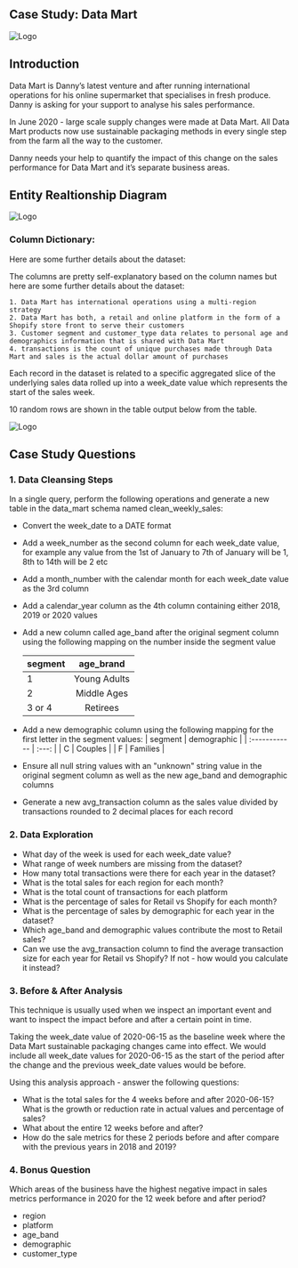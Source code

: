 
##  Case Study: Data Mart 


![Logo](https://8weeksqlchallenge.com/images/case-study-designs/5.png)


## Introduction 
Data Mart is Danny’s latest venture and after running international operations for his online supermarket that specialises in fresh produce. Danny is asking for your support to analyse his sales performance.

In June 2020 - large scale supply changes were made at Data Mart. All Data Mart products now use sustainable packaging methods in every single step from the farm all the way to the customer.

Danny needs your help to quantify the impact of this change on the sales performance for Data Mart and it’s separate business areas.

## Entity Realtionship Diagram
![Logo](https://8weeksqlchallenge.com/images/case-study-5-erd.png)

### Column Dictionary:

Here are some further details about the dataset:

The columns are pretty self-explanatory based on the column names but here are some further details about the dataset:

    1. Data Mart has international operations using a multi-region strategy
    2. Data Mart has both, a retail and online platform in the form of a Shopify store front to serve their customers
    3. Customer segment and customer_type data relates to personal age and demographics information that is shared with Data Mart
    4. transactions is the count of unique purchases made through Data Mart and sales is the actual dollar amount of purchases
Each record in the dataset is related to a specific aggregated slice of the underlying sales data rolled up into a week_date value which represents the start of the sales week.

10 random rows are shown in the table output below from the table.

![Logo](https://user-images.githubusercontent.com/81607668/131438417-1e21efa3-9924-490f-9bff-3c28cce41a37.png)




## Case Study Questions

### 1. Data Cleansing Steps


In a single query, perform the following operations and generate a new table in the data_mart schema named clean_weekly_sales:

* Convert the week_date to a DATE format
* Add a week_number as the second column for each week_date value, for example any value from the 1st of January to 7th of January will be 1, 8th to 14th will be 2 etc
* Add a month_number with the calendar month for each week_date value as the 3rd column
* Add a calendar_year column as the 4th column containing either 2018, 2019 or 2020 values
* Add a new column called age_band after the original segment column using the following mapping on the number inside the segment value


    | segment    | age_brand      |
    | :------------ |   :---:       | 
    | 1        | Young Adults     | 
    | 2        | Middle Ages      | 
    | 3 or 4   | Retirees         |

* Add a new demographic column using the following mapping for the first letter in the segment values:
    | segment    | demographic     |
    | :------------ |   :---:       | 
    | C       | Couples         | 
    | F        | Families        | 


 * Ensure all null string values with an "unknown" string value in the original segment column as well as the new age_band and demographic columns
 * Generate a new avg_transaction column as the sales value divided by transactions rounded to 2 decimal places for each record

### 2. Data Exploration


* What day of the week is used for each week_date value?
* What range of week numbers are missing from the dataset?
* How many total transactions were there for each year in the dataset?
* What is the total sales for each region for each month?
* What is the total count of transactions for each platform
* What is the percentage of sales for Retail vs Shopify for each month?
* What is the percentage of sales by demographic for each year in the dataset?
* Which age_band and demographic values contribute the most to Retail sales?
* Can we use the avg_transaction column to find the average transaction size for each year for Retail vs Shopify? If not - how would you calculate it instead?

### 3. Before & After Analysis


This technique is usually used when we inspect an important event and want to inspect the impact before and after a certain point in time.

Taking the week_date value of 2020-06-15 as the baseline week where the Data Mart sustainable packaging changes came into effect. We would include all week_date values for 2020-06-15 as the start of the period after the change and the previous week_date values would be before.

Using this analysis approach - answer the following questions:

* What is the total sales for the 4 weeks before and after 2020-06-15? What is the growth or reduction rate in actual values and percentage of sales?
* What about the entire 12 weeks before and after?
* How do the sale metrics for these 2 periods before and after compare with the previous years in 2018 and 2019?


### 4. Bonus Question

Which areas of the business have the highest negative impact in sales metrics performance in 2020 for the 12 week before and after period?

* region
* platform
* age_band
* demographic
* customer_type